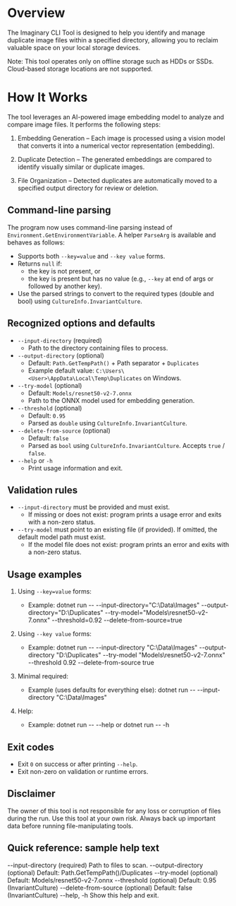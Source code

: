 Overview
=====

The Imaginary CLI Tool is designed to help you identify and manage duplicate image files within a specified directory, allowing you to reclaim valuable space on your local storage devices.

Note: This tool operates only on offline storage such as HDDs or SSDs. Cloud-based storage locations are not supported.


How It Works
=====

The tool leverages an AI-powered image embedding model to analyze and compare image files. It performs the following steps:

1. Embedding Generation – Each image is processed using a vision model that converts it into a numerical vector representation (embedding).

2. Duplicate Detection – The generated embeddings are compared to identify visually similar or duplicate images.

3. File Organization – Detected duplicates are automatically moved to a specified output directory for review or deletion.

Command-line parsing
--------------------
The program now uses command-line parsing instead of `Environment.GetEnvironmentVariable`. A helper `ParseArg` is available and behaves as follows:
- Supports both `--key=value` and `--key value` forms.
- Returns `null` if:
  - the key is not present, or
  - the key is present but has no value (e.g., `--key` at end of args or followed by another key).
- Use the parsed strings to convert to the required types (double and bool) using `CultureInfo.InvariantCulture`.

Recognized options and defaults
-------------------------------
- `--input-directory` (required)
  - Path to the directory containing files to process.
- `--output-directory` (optional)
  - Default: `Path.GetTempPath()` + Path separator + `Duplicates`
  - Example default value: `C:\Users\<User>\AppData\Local\Temp\Duplicates` on Windows.
- `--try-model` (optional)
  - Default: `Models/resnet50-v2-7.onnx`
  - Path to the ONNX model used for embedding generation.
- `--threshold` (optional)
  - Default: `0.95`
  - Parsed as `double` using `CultureInfo.InvariantCulture`.
- `--delete-from-source` (optional)
  - Default: `false`
  - Parsed as `bool` using `CultureInfo.InvariantCulture`. Accepts `true` / `false`.
- `--help` or `-h`
  - Print usage information and exit.

Validation rules
----------------
- `--input-directory` must be provided and must exist.
  - If missing or does not exist: program prints a usage error and exits with a non-zero status.
- `--try-model` must point to an existing file (if provided). If omitted, the default model path must exist.
  - If the model file does not exist: program prints an error and exits with a non-zero status.

Usage examples
--------------
1) Using `--key=value` forms:
   - Example:
     dotnet run -- --input-directory="C:\Data\Images" --output-directory="D:\Duplicates" --try-model="Models\resnet50-v2-7.onnx" --threshold=0.92 --delete-from-source=true

2) Using `--key value` forms:
   - Example:
     dotnet run -- --input-directory "C:\Data\Images" --output-directory "D:\Duplicates" --try-model "Models\resnet50-v2-7.onnx" --threshold 0.92 --delete-from-source true

3) Minimal required:
   - Example (uses defaults for everything else):
     dotnet run -- --input-directory "C:\Data\Images"

4) Help:
   - Example:
     dotnet run -- --help
     or
     dotnet run -- -h

Exit codes
----------
- Exit `0` on success or after printing `--help`.
- Exit non-zero on validation or runtime errors.

Disclaimer
----------
The owner of this tool is not responsible for any loss or corruption of files during the run. Use this tool at your own risk. Always back up important data before running file-manipulating tools.

Quick reference: sample help text
--------------------------------
--input-directory <path>     (required) Path to files to scan.
--output-directory <path>    (optional) Default: Path.GetTempPath()/Duplicates
--try-model <path>           (optional) Default: Models/resnet50-v2-7.onnx
--threshold <double>         (optional) Default: 0.95 (InvariantCulture)
--delete-from-source <bool>  (optional) Default: false (InvariantCulture)
--help, -h                   Show this help and exit.
